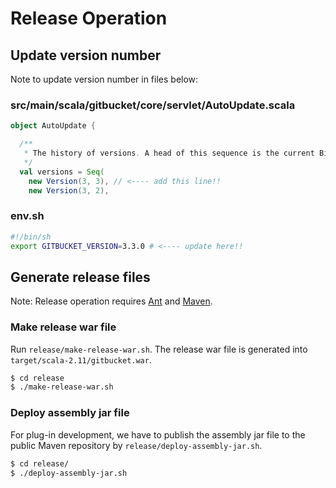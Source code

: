 Release Operation
========

Update version number
--------

Note to update version number in files below:

### src/main/scala/gitbucket/core/servlet/AutoUpdate.scala

```scala
object AutoUpdate {

  /**
   * The history of versions. A head of this sequence is the current BitBucket version.
   */
  val versions = Seq(
    new Version(3, 3), // <---- add this line!!
    new Version(3, 2),
```

### env.sh

```bash
#!/bin/sh
export GITBUCKET_VERSION=3.3.0 # <---- update here!!
```

Generate release files
--------

Note: Release operation requires [Ant](http://ant.apache.org/) and [Maven](https://maven.apache.org/).

### Make release war file

Run `release/make-release-war.sh`. The release war file is generated into `target/scala-2.11/gitbucket.war`.

```bash
$ cd release
$ ./make-release-war.sh
```

### Deploy assembly jar file

For plug-in development, we have to publish the assembly jar file to the public Maven repository by `release/deploy-assembly-jar.sh`.

```bash
$ cd release/
$ ./deploy-assembly-jar.sh
```
